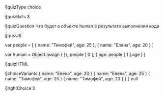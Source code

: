 §quizType
choice

§quizBalls
3

§quizQuestion
Что будет в объекте human в результате выполнения кода



§quizJS

var people = [
    {
        name: "Тимофей",
        age: 25
    },
    {
        name: "Елена",
        age: 20
    }
]

var human = Object.assign (
    {},
    people [ 0 ],
    { age: people [ 1 ].age }
)

§quizHTML


§choiceVariants
{ name: "Елена", age: 20 }
{ name: "Елена", age: 25 }
{ name: "Тимофей", age: 25 }
{ name: "Тимофей", age: 20 }
{ }
null

§rightChoice
3
